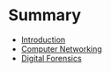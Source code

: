 # Summary

* [Introduction](README.md)
* [Computer Networking](net/README.md)
* [Digital Forensics](forens/README.md)
